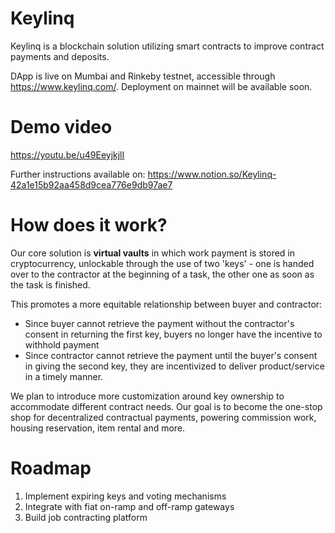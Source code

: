 # Keylinq
Keylinq is a blockchain solution utilizing smart contracts to improve contract payments and deposits. 

DApp is live on Mumbai and Rinkeby testnet, accessible through https://www.keylinq.com/. Deployment on mainnet will be available soon. 

# Demo video
https://youtu.be/u49EeyjkjlI

Further instructions available on: https://www.notion.so/Keylinq-42a1e15b92aa458d9cea776e9db97ae7

# How does it work?
Our core solution is <b>virtual vaults</b> in which work payment is stored in cryptocurrency, unlockable through the use of two 'keys' - one is handed over to the contractor at the beginning of a task, the other one as soon as the task is finished. 

This promotes a more equitable relationship between buyer and contractor:
- Since buyer cannot retrieve the payment without the contractor's consent in returning the first key, buyers no longer have the incentive to withhold payment
- Since contractor cannot retrieve the payment until the buyer's consent in giving the second key, they are incentivized to deliver product/service in a timely manner.

We plan to introduce more customization around key ownership to accommodate different contract needs. Our goal is to become the one-stop shop for decentralized contractual payments, powering commission work, housing reservation, item rental and more.

# Roadmap
1. Implement expiring keys and voting mechanisms
2. Integrate with fiat on-ramp and off-ramp gateways 
3. Build job contracting platform 
 
